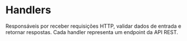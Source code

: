 # Handlers

Responsáveis por receber requisições HTTP, validar dados de entrada e retornar respostas. Cada handler representa um endpoint da API REST.
